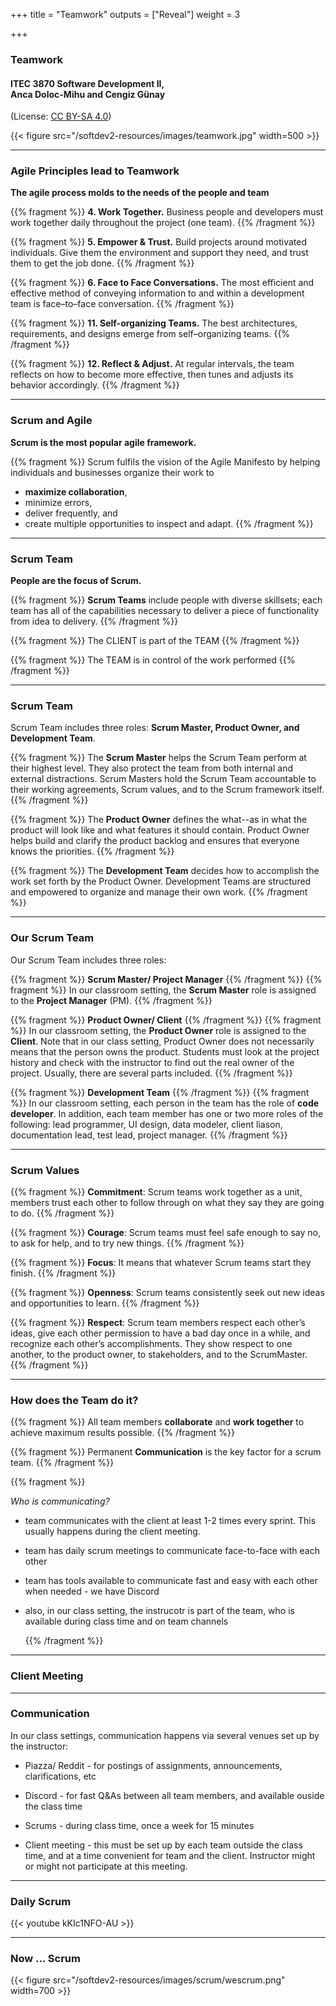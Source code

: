+++
title = "Teamwork"
outputs = ["Reveal"]
weight = 3

+++

### Teamwork

#### ITEC 3870 Software Development II, <br> Anca Doloc-Mihu and Cengiz Günay

(License: [CC BY-SA 4.0](http://creativecommons.org/licenses/by-sa/4.0/))
    
{{< figure src="/softdev2-resources/images/teamwork.jpg" width=500 >}}

---

### Agile Principles lead to Teamwork

**The agile process molds to the needs of the people and team**

{{% fragment %}} **4. Work Together.** Business people and developers must work together daily throughout the project (one team). 
{{% /fragment %}}

{{% fragment %}} **5. Empower & Trust.** Build projects around motivated individuals. Give them the environment and support they need, and trust them to get the job done. 
{{% /fragment %}}

{{% fragment %}} **6. Face to Face Conversations.** The most efficient and effective method of conveying information to and within a development team is face–to–face conversation. 
{{% /fragment %}}

{{% fragment %}} **11. Self-organizing Teams.** The best architectures, requirements, and designs emerge from self–organizing teams. 
{{% /fragment %}}

{{% fragment %}} **12. Reflect & Adjust.** At regular intervals, the team reflects on how to become more effective, then tunes and adjusts its behavior accordingly. 
{{% /fragment %}}

---

### Scrum and Agile

**Scrum is the most popular agile framework.**

{{% fragment %}} Scrum fulfils the vision of the Agile Manifesto by helping individuals and businesses organize their work to 
* **maximize collaboration**, 
* minimize errors, 
* deliver frequently, and 
* create multiple opportunities to inspect and adapt.
{{% /fragment %}}

---

### Scrum Team

**People are the focus of Scrum.**

{{% fragment %}} **Scrum Teams** include people with diverse skillsets; each team has all of the capabilities necessary to deliver a piece of functionality from idea to delivery. {{% /fragment %}}

{{% fragment %}}
The CLIENT is part of the TEAM
{{% /fragment %}}

{{% fragment %}}
The TEAM is in control of the work performed
{{% /fragment %}}

---

### Scrum Team

Scrum Team includes three roles: **Scrum Master, Product Owner, and Development Team**. 

{{% fragment %}} The **Scrum Master** helps the Scrum Team perform at their highest level. They also protect the team from both internal and external distractions. Scrum Masters hold the Scrum Team accountable to their working agreements, Scrum values, and to the Scrum framework itself.
{{% /fragment %}}

{{% fragment %}} The **Product Owner** defines the what--as in what the product will look like and what features it should contain. Product Owner helps build and clarify the product backlog and ensures that everyone knows the priorities.
{{% /fragment %}}

{{% fragment %}} The **Development Team** decides how to accomplish the work set forth by the Product Owner. Development Teams are structured and empowered to organize and manage their own work.
{{% /fragment %}}
 
---

### Our Scrum Team

Our Scrum Team includes three roles:

{{% fragment %}} **Scrum Master/ Project Manager** {{% /fragment %}} {{% fragment %}} In our classroom setting, the **Scrum Master** role is assigned to the **Project Manager** (PM). {{% /fragment %}}


{{% fragment %}} **Product Owner/ Client** {{% /fragment %}} {{% fragment %}} In our classroom setting, the **Product Owner** role is assigned to the **Client**. Note that in our class setting, Product Owner does not necessarily means that the person owns the product. Students must look at the project history and check with the instructor to find out the real owner of the project. Usually, there are several parts included. {{% /fragment %}}


{{% fragment %}} **Development Team** {{% /fragment %}}
{{% fragment %}} In our classroom setting, each person in the team has the role of **code developer**. In addition, each team member has one or two more roles of the following:  lead programmer, UI design, data modeler, client liason, documentation lead, test lead, project manager. {{% /fragment %}}

---

### Scrum Values

{{% fragment %}} **Commitment**: Scrum teams work together as a unit, members trust each other to follow through on what they say they are going to do. 
{{% /fragment %}}

{{% fragment %}} **Courage**: Scrum teams must feel safe enough to say no, to ask for help, and to try new things. 
{{% /fragment %}}

{{% fragment %}} **Focus**: It means that whatever Scrum teams start they finish. 
{{% /fragment %}}

{{% fragment %}} **Openness**: Scrum teams consistently seek out new ideas and opportunities to learn. 
{{% /fragment %}}

{{% fragment %}} **Respect**: Scrum team members respect each other’s ideas, give each other permission to have a bad day once in a while, and recognize each other’s accomplishments. They show respect to one another, to the product owner, to stakeholders, and to the ScrumMaster. 
{{% /fragment %}}

---

### How does the Team do it?

{{% fragment %}} All team members **collaborate** and **work together** to achieve maximum results possible.
{{% /fragment %}}

{{% fragment %}} Permanent **Communication** is the key factor for a scrum team.
{{% /fragment %}}

{{% fragment %}} <p align='left'> <em>Who is communicating?</em>

* team communicates with the client at least 1-2 times every sprint. This usually happens during the client meeting.

* team has daily scrum meetings to communicate face-to-face with each other

* team has tools available to communicate fast and easy with each other when needed - we have Discord 

* also, in our class setting, the instrucotr is part of the team, who is available during class time and on team channels </p>
{{% /fragment %}}


---

### Client Meeting


---

### Communication

In our class settings, communication happens via several venues set up by the instructor:

* Piazza/ Reddit - for postings of assignments, announcements, clarifications, etc

* Discord - for fast Q&As between all team members, and available ouside the class time

* Scrums - during class time, once a week for 15 minutes

* Client meeting - this must be set up by each team outside the class time, and at a time convenient for team and the client. Instructor might or might not participate at this meeting.

---


### Daily Scrum

<div style="width: 50%">
{{< youtube kKIc1NFO-AU >}}
</div>
    
---

### Now ... Scrum

{{< figure src="/softdev2-resources/images/scrum/wescrum.png" width=700 >}}

